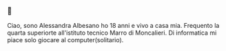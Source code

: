 ### 👋

Ciao, sono Alessandra Albesano ho 18 anni e vivo a casa mia.
Frequento la quarta superiorte all'istituto tecnico Marro di Moncalieri.
Di informatica mi piace solo giocare al computer(solitario).
